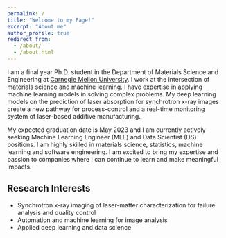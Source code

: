 ```yaml
---
permalink: /
title: "Welcome to my Page!"
excerpt: "About me"
author_profile: true
redirect_from: 
  - /about/
  - /about.html
---
```


I am a final year Ph.D. student in the Department of Materials Science and Engineering at [Carnegie Mellon University](https://www.cmu.edu/). I work at the intersection of materials science and machine learning. I have expertise in applying machine learning models in solving complex problems. My deep learning models on the prediction of laser absorption for synchrotron x-ray images create a new pathway for process-control and a real-time monitoring system of laser-based additive manufacturing. 

My expected graduation date is May 2023 and I am currently actively seeking Machine Learning Engineer (MLE) and Data Scientist (DS) positions. I am highly skilled in materials science, statistics, machine learning and software engineering. I am excited to bring my expertise and passion to companies where I can continue to learn and make meaningful impacts.

Research Interests
------
* Synchrotron x-ray imaging of laser-matter characterization for failure analysis and quality control
* Automation and machine learning for image analysis
* Applied deep learning and data science
